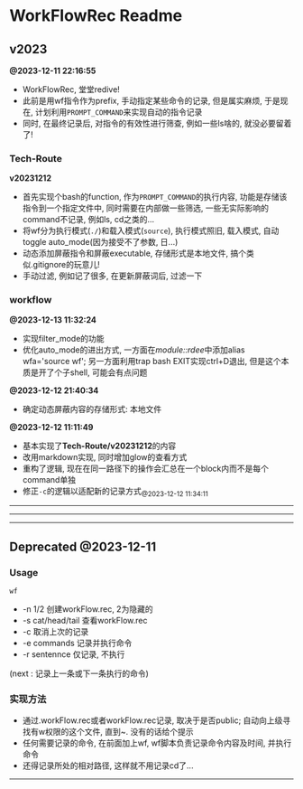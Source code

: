 # WorkFlowRec Readme

## v2023

**@2023-12-11 22:16:55**

+ WorkFlowRec, 堂堂redive!
+ 此前是用wf指令作为prefix, 手动指定某些命令的记录, 但是属实麻烦, 于是现在, 计划利用`PROMPT_COMMAND`来实现自动的指令记录
+ 同时, 在最终记录后, 对指令的有效性进行筛查, 例如一些ls啥的, 就没必要留着了!



### Tech-Route

**v20231212**

+ 首先实现个bash的function, 作为`PROMPT_COMMAND`的执行内容, 功能是存储该指令到一个指定文件中, 同时需要在内部做一些筛选, 一些无实际影响的command不记录, 例如ls, cd之类的...
+ 将wf分为执行模式(`./`)和载入模式(`source`), 执行模式照旧, 载入模式, 自动toggle auto_mode(因为接受不了参数, 日...)
+ 动态添加屏蔽指令和屏蔽executable, 存储形式是本地文件, 搞个类似.gitignore的玩意儿!
+ 手动过滤, 例如记了很多, 在更新屏蔽词后, 过滤一下

### workflow

**@2023-12-13 11:32:24**
+ 实现filter_mode的功能
+ 优化auto_mode的进出方式, 一方面在*module::rdee*中添加alias wfa='source wf'; 另一方面利用trap bash EXIT实现ctrl+D退出, 但是这个本质是开了个子shell, 可能会有点问题

**@2023-12-12 21:40:34**

+ 确定动态屏蔽内容的存储形式: 本地文件

**@2023-12-12 11:11:49**

+ 基本实现了**Tech-Route/v20231212**的内容
+ 改用markdown实现, 同时增加glow的查看方式
+ 重构了逻辑, 现在在同一路径下的操作会汇总在一个block内而不是每个command单独
+ 修正`-c`的逻辑以适配新的记录方式<sub>@2023-12-12 11:34:11</sub>



***
***
***

## Deprecated @2023-12-11

### Usage

`wf ` 

+ -n 1/2 创建workFlow.rec, 2为隐藏的
+ -s cat/head/tail 查看workFlow.rec
+ -c 取消上次的记录
+ -e commands 记录并执行命令
+ -r sentennce 仅记录, 不执行

(next : 记录上一条或下一条执行的命令)

### 实现方法

+ 通过.workFlow.rec或者workFlow.rec记录, 取决于是否public; 自动向上级寻找有w权限的这个文件, 直到~. 没有的话给个提示
+ 任何需要记录的命令, 在前面加上wf, wf脚本负责记录命令内容及时间, 并执行命令
+ 还得记录所处的相对路径, 这样就不用记录cd了...

***

